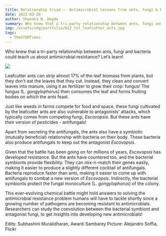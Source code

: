 ```yaml
---
title: Relationship triad -- Antimicrobial lessons from ants, fungi & bacteria 🐜🦠🍃
date: 2022-03-20
author: Shweata N. Hegde
summary: Who knew that a tri-party relationship between ants, fungi and bacteria could teach us about antimicrobial resistance? Let’s learn!
img: /assets/img/portfolio/012_tst_leafcutter_ants.jpg
tags:
  - TheSTEMTimes
---
```

Who knew that a tri-party relationship between ants, fungi and bacteria could teach us about antimicrobial resistance? Let’s learn!

<img src = '/assets/img/portfolio/012_tst_leafcutter_ants.jpg'>

Leafcutter ants can strip almost 17% of the leaf biomass from plants, but they don’t eat the leaves that they cut. Instead, they clean and convert leaves into manure, using it as fertilizer to grow their crop: fungus! The fungus (L. _gongylophorus_) then consumes the leaf and forms fruiting bodies on which the ants feast.

Just like weeds in farms compete for food and space, these fungi cultivated by the leafcutter ants are also vulnerable to antagonists' attacks, which typically comes from competing fungi, _Escovopsis_. But these ants have their version of pesticides - antifungals!

Apart from secreting the antifungals, the ants also have a symbiotic (mutually beneficial) relationship with bacteria on their body. These bacteria also produce antifungals to keep out the antagonist _Escovopsis_.

Given that the battle has been going on for millions of years, _Escovopsis_ has developed resistance. But the ants have countered too, and the bacterial symbionts provide flexibility. They can mix-n-match their genes easily, making it easier to produce a slightly different cocktail of antifungals. Bacteria reproduce faster than ants, making it easier to come up with antifungals to combat a new version of _Escovopsis_. Indirectly, the bacterial symbionts protect the fungal monoculture (L. _gongylophorus_) of the colony.

This ever-evolving chemical battle might hold answers to solving the antimicrobial resistance problem humans will have to tackle shortly since a growing number of pathogens are becoming resistant to antimicrobials. Researchers can study the coevolution between the bacterial symbiont and antagonist fungi, to get insights into developing new antimicrobials!

Edits: Subhashini Muralidharan, Awanti Sambarey
Picture: Alejandro Soffia, Flickr